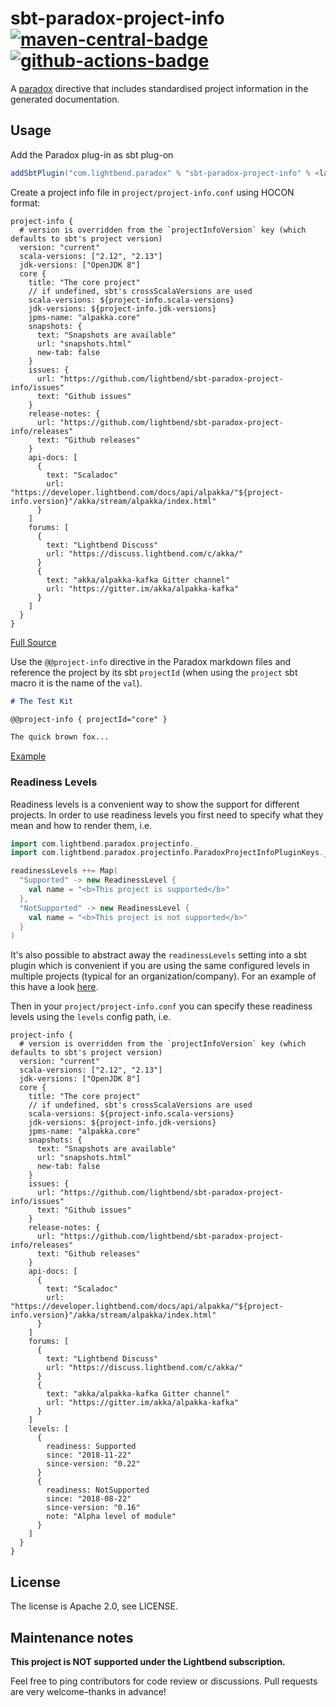 # sbt-paradox-project-info [![maven-central-badge][]][maven-central][![github-actions-badge][]][github-actions]

A [paradox](https://github.com/lightbend/paradox/) directive that includes standardised project information in the generated documentation.

## Usage

Add the Paradox plug-in as sbt plug-on

```scala
addSbtPlugin("com.lightbend.paradox" % "sbt-paradox-project-info" % <latest>)
```

Create a project info file in `project/project-info.conf` using HOCON format:

```hocon
project-info {
  # version is overridden from the `projectInfoVersion` key (which defaults to sbt's project version)
  version: "current"
  scala-versions: ["2.12", "2.13"]
  jdk-versions: ["OpenJDK 8"]
  core {
    title: "The core project"
    // if undefined, sbt's crossScalaVersions are used
    scala-versions: ${project-info.scala-versions}
    jdk-versions: ${project-info.jdk-versions}
    jpms-name: "alpakka.core"
    snapshots: {
      text: "Snapshots are available"
      url: "snapshots.html"
      new-tab: false
    }
    issues: {
      url: "https://github.com/lightbend/sbt-paradox-project-info/issues"
      text: "Github issues"
    }
    release-notes: {
      url: "https://github.com/lightbend/sbt-paradox-project-info/releases"
      text: "Github releases"
    }
    api-docs: [
      {
        text: "Scaladoc"
        url: "https://developer.lightbend.com/docs/api/alpakka/"${project-info.version}"/akka/stream/alpakka/index.html"
      }
    ]
    forums: [
      {
        text: "Lightbend Discuss"
        url: "https://discuss.lightbend.com/c/akka/"
      }
      {
        text: "akka/alpakka-kafka Gitter channel"
        url: "https://gitter.im/akka/alpakka-kafka"
      }
    ]
  }
}
```
[Full Source](https://github.com/lightbend/sbt-paradox-project-info/blob/master/src/sbt-test/project-info/happy-path/project/project-info.conf)

Use the `@@project-info` directive in the Paradox markdown files and reference the project by its sbt `projectId` (when using the `project` sbt macro it is the name of the `val`).

```markdown
# The Test Kit

@@project-info { projectId="core" }

The quick brown fox...

```
[Example](https://github.com/lightbend/sbt-paradox-project-info/blob/master/src/sbt-test/project-info/happy-path/src/main/paradox/index.md)

### Readiness Levels

Readiness levels is a convenient way to show the support for different projects. In order to use readiness levels you
first need to specify what they mean and how to render them, i.e.

```sbt
import com.lightbend.paradox.projectinfo._
import com.lightbend.paradox.projectinfo.ParadoxProjectInfoPluginKeys._

readinessLevels ++= Map(
  "Supported" -> new ReadinessLevel {
    val name = "<b>This project is supported</b>"
  },
  "NotSupported" -> new ReadinessLevel {
    val name = "<b>This project is not supported</b>"
  }
)
```

It's also possible to abstract away the `readinessLevels` setting into a sbt plugin which is convenient if you are using
the same configured levels in multiple projects (typical for an organization/company). For an example of this have a
look [here](https://github.com/lightbend/sbt-paradox-lightbend-project-info).

Then in your `project/project-info.conf` you can specify these readiness levels using the `levels` config path, i.e.

```hocon
project-info {
  # version is overridden from the `projectInfoVersion` key (which defaults to sbt's project version)
  version: "current"
  scala-versions: ["2.12", "2.13"]
  jdk-versions: ["OpenJDK 8"]
  core {
    title: "The core project"
    // if undefined, sbt's crossScalaVersions are used
    scala-versions: ${project-info.scala-versions}
    jdk-versions: ${project-info.jdk-versions}
    jpms-name: "alpakka.core"
    snapshots: {
      text: "Snapshots are available"
      url: "snapshots.html"
      new-tab: false
    }
    issues: {
      url: "https://github.com/lightbend/sbt-paradox-project-info/issues"
      text: "Github issues"
    }
    release-notes: {
      url: "https://github.com/lightbend/sbt-paradox-project-info/releases"
      text: "Github releases"
    }
    api-docs: [
      {
        text: "Scaladoc"
        url: "https://developer.lightbend.com/docs/api/alpakka/"${project-info.version}"/akka/stream/alpakka/index.html"
      }
    ]
    forums: [
      {
        text: "Lightbend Discuss"
        url: "https://discuss.lightbend.com/c/akka/"
      }
      {
        text: "akka/alpakka-kafka Gitter channel"
        url: "https://gitter.im/akka/alpakka-kafka"
      }
    ]
    levels: [
      {
        readiness: Supported
        since: "2018-11-22"
        since-version: "0.22"
      }
      {
        readiness: NotSupported
        since: "2018-08-22"
        since-version: "0.16"
        note: "Alpha level of module"
      }
    ]
  }
}
```

## License

The license is Apache 2.0, see LICENSE.

## Maintenance notes

**This project is NOT supported under the Lightbend subscription.**

Feel free to ping contributors for code review or discussions. Pull requests are very welcome–thanks in advance!

[maven-central]:         https://maven-badges.herokuapp.com/maven-central/com.lightbend.paradox/sbt-paradox-project-info
[maven-central-badge]:   https://maven-badges.herokuapp.com/maven-central/com.lightbend.paradox/sbt-paradox-project-info/badge.svg
[github-actions]:        https://github.com/lightbend/sbt-paradox-project-info/actions/workflows/ci.yml?query=branch%3Amaster
[github-actions-badge]:  https://github.com/lightbend/sbt-paradox-project-info/actions/workflows/ci.yml/badge.svg?branch=master
